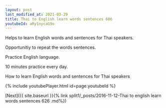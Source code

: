 ```yaml
---
layout: post
last_modified_at: 2021-03-29
title: Thai to English learn words sentences 606 
youtubeId: aRy1nycaG9o
---
```

 
 
Helps to learn English words and sentences for Thai speakers.

Opportunitiy to repeat the words sentences. 

Practice English language. 
 
10 minutes practice every day. 
 
How to learn English words and sentences for Thai speakers 
 
{% include youtubePlayer.html id=page.youtubeId %}
 
 
[Next]({{ site.baseurl }}{% link  split1/_posts/2016-11-12-Thai to english learn words sentences 626 .md%})
 
